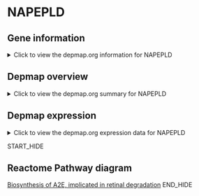<h1>NAPEPLD</h1>

<h2>Gene information</h2>
<details>
  <summary>Click to view the depmap.org information for NAPEPLD</summary>
  <iframe src="https://depmap.org/portal/gene/NAPEPLD?tab=about" style="border:none;width:100%;height:800px"></iframe>
</details>

<h2>Depmap overview</h2>
<details>
  <summary>Click to view the depmap.org summary for NAPEPLD</summary>
  <iframe src="https://depmap.org/portal/gene/NAPEPLD?tab=overview" style="border:none;width:100%;height:800px"></iframe>
</details>

<h2>Depmap expression</h2>
<details>
  <summary>Click to view the depmap.org expression data for NAPEPLD</summary>
  <iframe src="https://depmap.org/portal/gene/NAPEPLD?tab=characterization" style="border:none;width:100%;height:800px"></iframe>
</details>


START_HIDE
<h2>Reactome Pathway diagram</h2>
<a href="https://reactome.org/PathwayBrowser/#/R-HSA-2466712">Biosynthesis of A2E, implicated in retinal degradation</a>
END_HIDE


